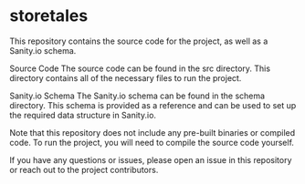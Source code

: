 # storetales
This repository contains the source code for the project, as well as a Sanity.io schema.

Source Code
The source code can be found in the src directory. This directory contains all of the necessary files to run the project.

Sanity.io Schema
The Sanity.io schema can be found in the schema directory. This schema is provided as a reference and can be used to set up the required data structure in Sanity.io.

Note that this repository does not include any pre-built binaries or compiled code. To run the project, you will need to compile the source code yourself.

If you have any questions or issues, please open an issue in this repository or reach out to the project contributors.
